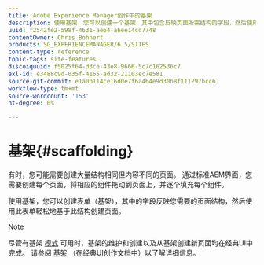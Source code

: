 ```yaml
---
title: Adobe Experience Manager创作中的基架
description: 使用基架，您可以创建一个基架，其中包含反映页面所需结构的字段，然后使用此表单基于此结构创建页面。
uuid: f2542fe2-598f-4631-ae64-a6ee14cd7748
contentOwner: Chris Bohnert
products: SG_EXPERIENCEMANAGER/6.5/SITES
content-type: reference
topic-tags: site-features
discoiquuid: f5025f64-d3ce-43e8-9666-5c7c162536c7
exl-id: e3488c9d-035f-4165-ad32-21103ec7e581
source-git-commit: e1a0b114ce16d0e7f6a464e9d30b8f111297bcc6
workflow-type: tm+mt
source-wordcount: '153'
ht-degree: 0%

---
```


# 基架{#scaffolding}

有时，您可能需要创建大量结构相同但内容不同的页面。 通过标准AEM界面，您需要创建每个页面，将相应的组件拖动到页面上，并逐个填充每个组件。

使用基架，您可以创建表单（基架），其中的字段反映您需要的页面结构，然后使用此表单轻松地基于此结构创建页面。

>[!NOTE]
>
>尽管有基架 [模式](/help/sites-authoring/author-environment-tools.md#page-modes) 可用时，基架的维护和创建以及从基架创建新页面均在经典UI中完成。 请参阅 [基架](/help/sites-classic-ui-authoring/classic-feature-scaffolding.md) （在经典UI创作文档中）以了解详细信息。

